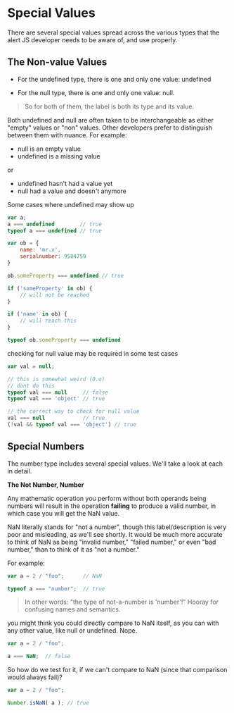 # Special Values

There are several special values spread across the various types that the alert JS developer needs to be aware of, and use properly.

## The Non-value Values

* For the undefined type, there is one and only one value: undefined

* For the null type, there is one and only one value: null.

>	So for both of them, the label is both its type and its value.

Both undefined and null are often taken to be interchangeable as either "empty" values or "non" values. Other developers prefer to distinguish between them with nuance. For example:

* null is an empty value
* undefined is a missing value

or


* undefined hasn't had a value yet
* null had a value and doesn't anymore

Some cases where undefined may show up

```javascript
var a;
a === undefined        // true
typeof a === undefined // true

var ob = {
	name: 'mr.x',
	serialnumber: 9584759
}

ob.someProperty === undefined // true

if ('someProperty' in ob) {
	// will not be reached
}

if ('name' in ob) {
	// will reach this
}

typeof ob.someProperty === undefined
```

checking for null value may be required in some test cases

```javascript
var val = null;

// this is somewhat weird (O.o)
// dont do this
typeof val === null     // false
typeof val === 'object' // true

// the correct way to check for null value
val === null 			// true
(!val && typeof val === 'object') // true
```

## Special Numbers

The number type includes several special values. We'll take a look at each in detail.

<strong>The Not Number, Number</strong>

Any mathematic operation you perform without both operands being numbers will result in the operation <strong>failing</strong> to produce a valid number, in which case you will get the NaN value.

NaN literally stands for "not a number", though this label/description is very poor and misleading, as we'll see shortly. It would be much more accurate to think of NaN as being "invalid number," "failed number," or even "bad number," than to think of it as "not a number."

For example:

```javascript
var a = 2 / "foo";		// NaN

typeof a === "number";	// true
```

>	In other words: "the type of not-a-number is 'number'!" Hooray for confusing names and semantics.

you might think you could directly compare to NaN itself, as you can with any other value, like null or undefined. Nope.

```javascript
var a = 2 / "foo";

a === NaN;	// false
```

So how do we test for it, if we can't compare to NaN (since that comparison would always fail)?

```javascript
var a = 2 / "foo";

Number.isNaN( a ); // true
```

